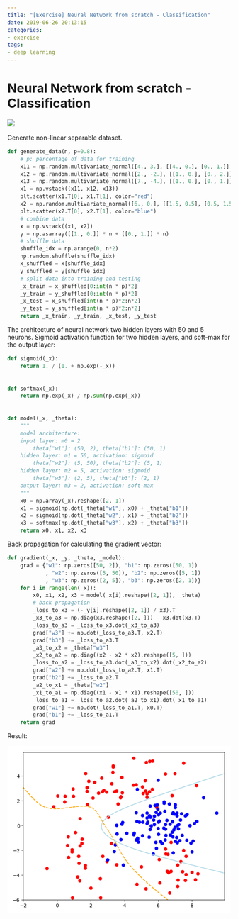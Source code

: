 ```yaml
---
title: "[Exercise] Neural Network from scratch - Classification"
date: 2019-06-26 20:13:15
categories:
- exercise
tags:
- deep learning
---
```


# Neural Network from scratch - Classification

[![](https://img.shields.io/badge/Github-Source%20Code-blue)](https://github.com/dbddqy/Note/blob/master/Deep_Learning/exercise_nn_classification/nn_classification.py)

Generate non-linear separable dataset.

```python
def generate_data(n, p=0.8):
    # p: percentage of data for training
    x11 = np.random.multivariate_normal([4., 3.], [[4., 0.], [0., 1.]], int(0.5*n))
    x12 = np.random.multivariate_normal([2., -2.], [[1., 0.], [0., 2.]], int(0.25*n))
    x13 = np.random.multivariate_normal([7., -4.], [[1., 0.], [0., 1.]], int(0.25 * n))
    x1 = np.vstack((x11, x12, x13))
    plt.scatter(x1.T[0], x1.T[1], color="red")
    x2 = np.random.multivariate_normal([6., 0.], [[1.5, 0.5], [0.5, 1.5]], n)
    plt.scatter(x2.T[0], x2.T[1], color="blue")
    # combine data
    x = np.vstack((x1, x2))
    y = np.asarray([[1., 0.]] * n + [[0., 1.]] * n)
    # shuffle data
    shuffle_idx = np.arange(0, n*2)
    np.random.shuffle(shuffle_idx)
    x_shuffled = x[shuffle_idx]
    y_shuffled = y[shuffle_idx]
    # split data into training and testing
    _x_train = x_shuffled[0:int(n * p)*2]
    _y_train = y_shuffled[0:int(n * p)*2]
    _x_test = x_shuffled[int(n * p)*2:n*2]
    _y_test = y_shuffled[int(n * p)*2:n*2]
    return _x_train, _y_train, _x_test, _y_test
```

The architecture of neural network two hidden layers with 50 and 5 neurons. Sigmoid activation function for two hidden layers, and soft-max for the output layer:

```python
def sigmoid(_x):
    return 1. / (1. + np.exp(-_x))


def softmax(_x):
    return np.exp(_x) / np.sum(np.exp(_x))


def model(_x, _theta):
    """
    model architecture:
    input layer: m0 = 2
        theta["w1"]: (50, 2), theta["b1"]: (50, 1)
    hidden layer: m1 = 50, activation: sigmoid
        theta["w2"]: (5, 50), theta["b2"]: (5, 1)
    hidden layer: m2 = 5, activation: sigmoid
        theta["w3"]: (2, 5), theta["b3"]: (2, 1)
    output layer: m3 = 2, activation: soft-max
    """
    x0 = np.array(_x).reshape([2, 1])
    x1 = sigmoid(np.dot(_theta["w1"], x0) + _theta["b1"])
    x2 = sigmoid(np.dot(_theta["w2"], x1) + _theta["b2"])
    x3 = softmax(np.dot(_theta["w3"], x2) + _theta["b3"])
    return x0, x1, x2, x3
```

Back propagation for calculating the gradient vector:

```python
def gradient(_x, _y, _theta, _model):
    grad = {"w1": np.zeros([50, 2]), "b1": np.zeros([50, 1])
            , "w2": np.zeros([5, 50]), "b2": np.zeros([5, 1])
            , "w3": np.zeros([2, 5]), "b3": np.zeros([2, 1])}
    for i in range(len(_x)):
        x0, x1, x2, x3 = model(_x[i].reshape([2, 1]), _theta)
        # back propagation
        _loss_to_x3 = (-_y[i].reshape([2, 1]) / x3).T
        _x3_to_a3 = np.diag(x3.reshape([2, ])) - x3.dot(x3.T)
        _loss_to_a3 = _loss_to_x3.dot(_x3_to_a3)
        grad["w3"] += np.dot(_loss_to_a3.T, x2.T)
        grad["b3"] += _loss_to_a3.T
        _a3_to_x2 = _theta["w3"]
        _x2_to_a2 = np.diag((x2 - x2 * x2).reshape([5, ]))
        _loss_to_a2 = _loss_to_a3.dot(_a3_to_x2).dot(_x2_to_a2)
        grad["w2"] += np.dot(_loss_to_a2.T, x1.T)
        grad["b2"] += _loss_to_a2.T
        _a2_to_x1 = _theta["w2"]
        _x1_to_a1 = np.diag((x1 - x1 * x1).reshape([50, ]))
        _loss_to_a1 = _loss_to_a2.dot(_a2_to_x1).dot(_x1_to_a1)
        grad["w1"] += np.dot(_loss_to_a1.T, x0.T)
        grad["b1"] += _loss_to_a1.T
    return grad
```

Result:

![](https://github.com/dbddqy/Note/raw/master/Deep_Learning/exercise_nn_classification/result.png)